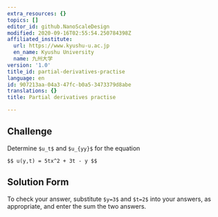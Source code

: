 ```yaml
---
extra_resources: {}
topics: []
editor_id: github.NanoScaleDesign
modified: 2020-09-16T02:55:54.250784398Z
affiliated_institute:
  url: https://www.kyushu-u.ac.jp
  en_name: Kyushu University
  name: 九州大学
version: '1.0'
title_id: partial-derivatives-practise
language: en
id: 907213aa-04a3-47fc-b0a5-3473379d8abe
translations: {}
title: Partial derivatives practise

---
```


## Challenge
Determine `$u_t$` and `$u_{yy}$` for the equation

`$$ u(y,t) = 5tx^2 + 3t - y $$`

## Solution Form
To check your answer, substitute `$y=3$` and `$t=2$` into your answers, as appropriate, and enter the sum the two answers.
